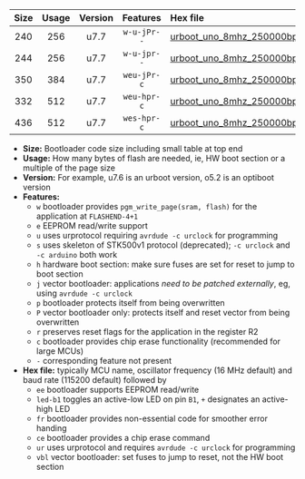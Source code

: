 |Size|Usage|Version|Features|Hex file|
|:-:|:-:|:-:|:-:|:--|
|240|256|u7.7|`w-u-jPr--`|[urboot_uno_8mhz_250000bps_led+b5_ur_vbl.hex](https://raw.githubusercontent.com/stefanrueger/urboot.hex/main/boards/uno/fcpu_8mhz/250000_bps/urboot_uno_8mhz_250000bps_led+b5_ur_vbl.hex)|
|244|256|u7.7|`w-u-jpr--`|[urboot_uno_8mhz_250000bps_led+b5_fr_ur_vbl.hex](https://raw.githubusercontent.com/stefanrueger/urboot.hex/main/boards/uno/fcpu_8mhz/250000_bps/urboot_uno_8mhz_250000bps_led+b5_fr_ur_vbl.hex)|
|350|384|u7.7|`weu-jPr-c`|[urboot_uno_8mhz_250000bps_ee_led+b5_fr_ce_ur_vbl.hex](https://raw.githubusercontent.com/stefanrueger/urboot.hex/main/boards/uno/fcpu_8mhz/250000_bps/urboot_uno_8mhz_250000bps_ee_led+b5_fr_ce_ur_vbl.hex)|
|332|512|u7.7|`weu-hpr-c`|[urboot_uno_8mhz_250000bps_ee_led+b5_fr_ce_ur.hex](https://raw.githubusercontent.com/stefanrueger/urboot.hex/main/boards/uno/fcpu_8mhz/250000_bps/urboot_uno_8mhz_250000bps_ee_led+b5_fr_ce_ur.hex)|
|436|512|u7.7|`wes-hpr-c`|[urboot_uno_8mhz_250000bps_ee_led+b5_fr_ce.hex](https://raw.githubusercontent.com/stefanrueger/urboot.hex/main/boards/uno/fcpu_8mhz/250000_bps/urboot_uno_8mhz_250000bps_ee_led+b5_fr_ce.hex)|

- **Size:** Bootloader code size including small table at top end
- **Usage:** How many bytes of flash are needed, ie, HW boot section or a multiple of the page size
- **Version:** For example, u7.6 is an urboot version, o5.2 is an optiboot version
- **Features:**
  + `w` bootloader provides `pgm_write_page(sram, flash)` for the application at `FLASHEND-4+1`
  + `e` EEPROM read/write support
  + `u` uses urprotocol requiring `avrdude -c urclock` for programming
  + `s` uses skeleton of STK500v1 protocol (deprecated); `-c urclock` and `-c arduino` both work
  + `h` hardware boot section: make sure fuses are set for reset to jump to boot section
  + `j` vector bootloader: applications *need to be patched externally*, eg, using `avrdude -c urclock`
  + `p` bootloader protects itself from being overwritten
  + `P` vector bootloader only: protects itself and reset vector from being overwritten
  + `r` preserves reset flags for the application in the register R2
  + `c` bootloader provides chip erase functionality (recommended for large MCUs)
  + `-` corresponding feature not present
- **Hex file:** typically MCU name, oscillator frequency (16 MHz default) and baud rate (115200 default) followed by
  + `ee` bootloader supports EEPROM read/write
  + `led-b1` toggles an active-low LED on pin `B1`, `+` designates an active-high LED
  + `fr` bootloader provides non-essential code for smoother error handing
  + `ce` bootloader provides a chip erase command
  + `ur` uses urprotocol and requires `avrdude -c urclock` for programming
  + `vbl` vector bootloader: set fuses to jump to reset, not the HW boot section
